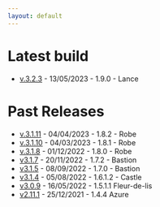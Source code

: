 ```yaml
---
layout: default
---
```


# Latest build
* [v.3.2.3](https://drive.google.com/file/d/1xrSWbLjXYWCFNvPJTDoZrywzrHMsWO8Z/view?usp=share_link) - 13/05/2023 - 1.9.0 - Lance

# Past Releases
* [v.3.1.11](https://drive.google.com/file/d/1FjFYlwoayhD7OQfcBPIjR4p6kWccl5Iw/view?usp=share_link) - 04/04/2023 - 1.8.2 - Robe
* [v.3.1.10](https://drive.google.com/file/d/1pQndMmhJjH7-DFrR1ACXNXevTp-ckFk9/view?usp=share_link) - 04/03/2023 - 1.8.1 - Robe
* [v.3.1.8](https://drive.google.com/file/d/1FP6ZnygfwdNatHiDU1144gSRwiflid7O/view?usp=share_link) - 01/12/2022 - 1.8.0 - Robe
* [v3.1.7](https://drive.google.com/file/d/1cd-IbJNbW4nsMRwgILxlJqAow4p5IVkv/view?usp=share_link) - 20/11/2022 - 1.7.2 - Bastion
* [v3.1.5](https://drive.google.com/file/d/1WgJS0XEmojvbLmZDa7rbSkGVCMGn-Mc_/view?usp=sharing) - 08/09/2022 - 1.7.0 - Bastion
* [v3.1.4](https://drive.google.com/file/d/1lrtEoo5bc0ZOLYu5uh2PlP5nYE7E5aJN/view?usp=sharing) - 05/08/2022 - 1.6.1.2 - Castle
* [v3.0.9](https://drive.google.com/file/d/1kZilJ3UlDesSRpKXmVIHYXqEfR0WtdRC/view?usp=sharing) - 16/05/2022 - 1.5.1.1 Fleur-de-lis
* [v2.11.1](https://drive.google.com/file/d/14cVx4GJo-CnzW3s0qllnyUownw0POiEk/view?usp=sharing) - 25/12/2021 - 1.4.4 Azure

